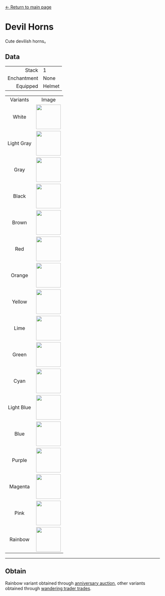 [← Return to main page](../)
# Devil Horns
Cute devilish horns。

## Data
<table>
    <tr><td align="end">Stack</td><td>1</td></tr>
    <tr><td align="end">Enchantment</td><td>None</td></tr>
    <tr><td align="end">Equipped</td><td>Helmet</td></tr>
</table>
<table>
    <tr><td align="center">Variants</td><td align="center">Image</td></tr>
    <tr><td align="center">White</td><td><img src="https://i.imgur.com/O3solOY.png" height="80"/></td></tr>
    <tr><td align="center">Light Gray</td><td><img src="https://i.imgur.com/DNw0yf3.png" height="80"/></td></tr>
    <tr><td align="center">Gray</td><td><img src="https://i.imgur.com/Mb184zW.png" height="80"/></td></tr>
    <tr><td align="center">Black</td><td><img src="https://i.imgur.com/ijTVIVt.png" height="80"/></td></tr>
    <tr><td align="center">Brown</td><td><img src="https://i.imgur.com/QE3GdiQ.png" height="80"/></td></tr>
    <tr><td align="center">Red</td><td><img src="https://i.imgur.com/Szv1Wls.png" height="80"/></td></tr>
    <tr><td align="center">Orange</td><td><img src="https://i.imgur.com/wnHKv32.png" height="80"/></td></tr>
    <tr><td align="center">Yellow</td><td><img src="https://i.imgur.com/n33qPj9.png" height="80"/></td></tr>
    <tr><td align="center">Lime</td><td><img src="https://i.imgur.com/uS4JjAF.png" height="80"/></td></tr>
    <tr><td align="center">Green</td><td><img src="https://i.imgur.com/ZWh5OeV.png" height="80"/></td></tr>
    <tr><td align="center">Cyan</td><td><img src="https://i.imgur.com/87FhIRe.png" height="80"/></td></tr>
    <tr><td align="center">Light Blue</td><td><img src="https://i.imgur.com/KuD5reA.png" height="80"/></td></tr>
    <tr><td align="center">Blue</td><td><img src="https://i.imgur.com/OILB39b.png" height="80"/></td></tr>
    <tr><td align="center">Purple</td><td><img src="https://i.imgur.com/App8Vkx.png" height="80"/></td></tr>
    <tr><td align="center">Magenta</td><td><img src="https://i.imgur.com/WExUqf5.png" height="80"/></td></tr>
    <tr><td align="center">Pink</td><td><img src="https://i.imgur.com/AhfJlsv.png" height="80"/></td></tr>
    <tr><td align="center">Rainbow</td><td><img src="https://i.imgur.com/EgOXfxK.gif" height="80"/></td></tr>
</table>

---

## Obtain
Rainbow variant obtained through <a href="../feature/anniversary.md">anniversary auction</a>, other variants obtained through <a href="../feature/enhanced_wandering_trader.md">wandering trader trades</a>.
